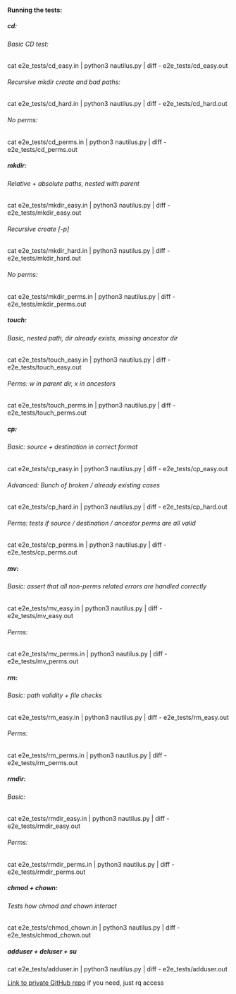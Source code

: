 #### Running the tests:

##### cd:

###### Basic CD test:

cat e2e_tests/cd_easy.in | python3 nautilus.py | diff - e2e_tests/cd_easy.out

###### Recursive mkdir create and bad paths:

cat e2e_tests/cd_hard.in | python3 nautilus.py | diff - e2e_tests/cd_hard.out

###### No perms:

cat e2e_tests/cd_perms.in | python3 nautilus.py | diff - e2e_tests/cd_perms.out

##### mkdir:

###### Relative + absolute paths, nested with parent 

cat e2e_tests/mkdir_easy.in | python3 nautilus.py | diff - e2e_tests/mkdir_easy.out

###### Recursive create [-p]

cat e2e_tests/mkdir_hard.in | python3 nautilus.py | diff - e2e_tests/mkdir_hard.out

###### No perms:

cat e2e_tests/mkdir_perms.in | python3 nautilus.py | diff - e2e_tests/mkdir_perms.out

##### touch:

###### Basic, nested path, dir already exists, missing ancestor dir

cat e2e_tests/touch_easy.in | python3 nautilus.py | diff - e2e_tests/touch_easy.out

###### Perms: w in parent dir, x in ancestors

cat e2e_tests/touch_perms.in | python3 nautilus.py | diff - e2e_tests/touch_perms.out

##### cp:

###### Basic: source + destination in correct format

cat e2e_tests/cp_easy.in | python3 nautilus.py | diff - e2e_tests/cp_easy.out

###### Advanced: Bunch of broken / already existing cases

cat e2e_tests/cp_hard.in | python3 nautilus.py | diff - e2e_tests/cp_hard.out

###### Perms: tests if source / destination / ancestor perms are all valid

cat e2e_tests/cp_perms.in | python3 nautilus.py | diff - e2e_tests/cp_perms.out

##### mv:

###### Basic: assert that all non-perms related errors are handled correctly 

cat e2e_tests/mv_easy.in | python3 nautilus.py | diff - e2e_tests/mv_easy.out

###### Perms:

cat e2e_tests/mv_perms.in | python3 nautilus.py | diff - e2e_tests/mv_perms.out

##### rm:

###### Basic: path validity + file checks

cat e2e_tests/rm_easy.in | python3 nautilus.py | diff - e2e_tests/rm_easy.out

###### Perms:

cat e2e_tests/rm_perms.in | python3 nautilus.py | diff - e2e_tests/rm_perms.out

##### rmdir:

###### Basic:

cat e2e_tests/rmdir_easy.in | python3 nautilus.py | diff - e2e_tests/rmdir_easy.out

###### Perms:

cat e2e_tests/rmdir_perms.in | python3 nautilus.py | diff - e2e_tests/rmdir_perms.out

##### chmod + chown: 

###### Tests how chmod and chown interact

cat e2e_tests/chmod_chown.in | python3 nautilus.py | diff - e2e_tests/chmod_chown.out

##### adduser + deluser + su

cat e2e_tests/adduser.in | python3 nautilus.py | diff - e2e_tests/adduser.out



[Link to private GitHub repo](https://github.com/finngladstone/1112-a2) if you need, just rq access